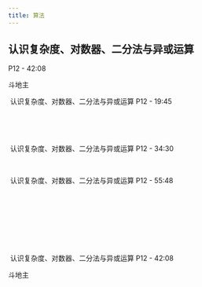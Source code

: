 ```yaml
---
title: 算法
---
```


## 认识复杂度、对数器、二分法与异或运算
P12 - 42:08
﻿

斗地主

﻿
认识复杂度、对数器、二分法与异或运算
P12 - 19:45
﻿



﻿
﻿



﻿
﻿

﻿
认识复杂度、对数器、二分法与异或运算
P12 - 34:30
﻿



﻿
﻿

﻿
认识复杂度、对数器、二分法与异或运算
P12 - 55:48
﻿



﻿
﻿



﻿
﻿



﻿
﻿



﻿
﻿

﻿
认识复杂度、对数器、二分法与异或运算
P12 - 42:08
﻿

斗地主
